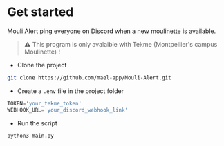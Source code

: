 # Get started

Mouli Alert ping everyone on Discord when a new moulinette is available.
> ⚠ This program is only avalaible with Tekme (Montpellier's campus Moulinette) !

- Clone the project
```sh
git clone https://github.com/mael-app/Mouli-Alert.git
```
- Create a `.env` file in the project folder
```js
TOKEN='your_tekme_token'
WEBHOOK_URL='your_discord_webhook_link'
```
- Run the script
```sh
python3 main.py
```
